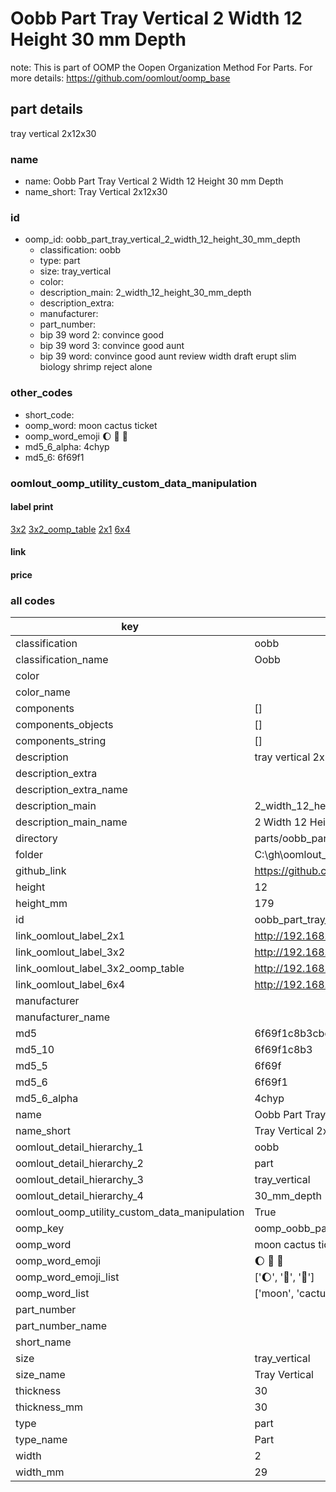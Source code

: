 # Oobb Part Tray Vertical 2 Width 12 Height 30 mm Depth  

note: This is part of OOMP the Oopen Organization Method For Parts. For more details: https://github.com/oomlout/oomp_base

##  part details
  



tray vertical 2x12x30



### name
* name: Oobb Part Tray Vertical 2 Width 12 Height 30 mm Depth
* name_short: Tray Vertical 2x12x30 
### id
* oomp_id: oobb_part_tray_vertical_2_width_12_height_30_mm_depth
  * classification: oobb
  * type: part
  * size: tray_vertical
  * color: 
  * description_main: 2_width_12_height_30_mm_depth
  * description_extra: 
  * manufacturer: 
  * part_number: 
  * bip 39 word 2: convince good
  * bip 39 word 3: convince good aunt
  * bip 39 word: convince good aunt review width draft erupt slim biology shrimp reject alone

### other_codes
* short_code: 
* oomp_word: moon cactus ticket
* oomp_word_emoji :moon: :cactus: :ticket:
* md5_6_alpha: 4chyp
* md5_6: 6f69f1






### oomlout_oomp_utility_custom_data_manipulation
#### label print
[3x2](http://192.168.1.245:1112/?label=oomp%204chyp)
[3x2_oomp_table](http://192.168.1.108:1112/?label=oomp%204chyp)
[2x1](http://192.168.1.242:1112/?label=oomp%204chyp)
[6x4](http://192.168.1.55:1112/?label=oomp%204chyp)    

#### link

                              

#### price







### all codes 
| key | value |  
| --- | --- |  
| classification | oobb |  
| classification_name | Oobb |  
| color |  |  
| color_name |  |  
| components | [] |  
| components_objects | [] |  
| components_string | [] |  
| description | tray vertical 2x12x30 |  
| description_extra |  |  
| description_extra_name |  |  
| description_main | 2_width_12_height_30_mm_depth |  
| description_main_name | 2 Width 12 Height 30 mm Depth |  
| directory | parts/oobb_part_tray_vertical_2_width_12_height_30_mm_depth |  
| folder | C:\gh\oomlout_oobb_version_4_generated_parts\parts\oobb_part_tray_vertical_2_width_12_height_30_mm_depth |  
| github_link | https://github.com/oomlout/oomlout_oomp_part_src/tree/main/parts/oobb_part_tray_vertical_2_width_12_height_30_mm_depth |  
| height | 12 |  
| height_mm | 179 |  
| id | oobb_part_tray_vertical_2_width_12_height_30_mm_depth |  
| link_oomlout_label_2x1 | http://192.168.1.242:1112/?label=oomp%204chyp |  
| link_oomlout_label_3x2 | http://192.168.1.245:1112/?label=oomp%204chyp |  
| link_oomlout_label_3x2_oomp_table | http://192.168.1.108:1112/?label=oomp%204chyp |  
| link_oomlout_label_6x4 | http://192.168.1.55:1112/?label=oomp%204chyp |  
| manufacturer |  |  
| manufacturer_name |  |  
| md5 | 6f69f1c8b3cbc99d07fd6b881e99197c |  
| md5_10 | 6f69f1c8b3 |  
| md5_5 | 6f69f |  
| md5_6 | 6f69f1 |  
| md5_6_alpha | 4chyp |  
| name | Oobb Part Tray Vertical 2 Width 12 Height 30 mm Depth |  
| name_short | Tray Vertical 2x12x30  |  
| oomlout_detail_hierarchy_1 | oobb |  
| oomlout_detail_hierarchy_2 | part |  
| oomlout_detail_hierarchy_3 | tray_vertical |  
| oomlout_detail_hierarchy_4 | 30_mm_depth |  
| oomlout_oomp_utility_custom_data_manipulation | True |  
| oomp_key | oomp_oobb_part_tray_vertical_2_width_12_height_30_mm_depth |  
| oomp_word | moon cactus ticket |  
| oomp_word_emoji | :moon: :cactus: :ticket: |  
| oomp_word_emoji_list | [':moon:', ':cactus:', ':ticket:'] |  
| oomp_word_list | ['moon', 'cactus', 'ticket'] |  
| part_number |  |  
| part_number_name |  |  
| short_name |  |  
| size | tray_vertical |  
| size_name | Tray Vertical |  
| thickness | 30 |  
| thickness_mm | 30 |  
| type | part |  
| type_name | Part |  
| width | 2 |  
| width_mm | 29 |  
